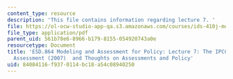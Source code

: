 ```yaml
---
content_type: resource
description: 'This file contains information regarding lecture 7. '
file: https://ol-ocw-studio-app-qa.s3.amazonaws.com/courses/ids-410j-modeling-and-assessment-for-policy-spring-2013/84084116f9370114bc18a54c08940250_MITESD_864S13_lecture7.pdf
file_type: application/pdf
parent_uid: 561b78e6-8966-b179-8155-054920743a0e
resourcetype: Document
title: 'ESD.864 Modeling and Assessment for Policy: Lecture 7: The IPCC WG1 Fourth
  Assessment (2007)  and Thoughts on Assessments and Policy'
uid: 84084116-f937-0114-bc18-a54c08940250
---
```

